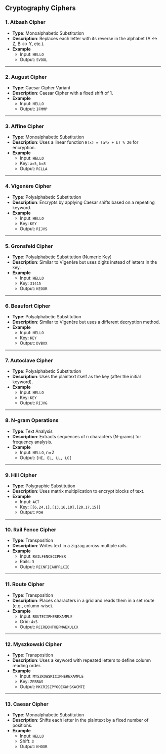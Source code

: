 ## Cryptography Ciphers

### 1. **Atbash Cipher**
- **Type**: Monoalphabetic Substitution
- **Description**: Replaces each letter with its reverse in the alphabet (A ↔ Z, B ↔ Y, etc.).
- **Example**
  - Input: `HELLO`
  - Output: `SVOOL`

---

### 2. **August Cipher**
- **Type**: Caesar Cipher Variant
- **Description**: Caesar Cipher with a fixed shift of 1.
- **Example**
  - Input: `HELLO`
  - Output: `IFMMP`

---

### 3. **Affine Cipher**
- **Type**: Monoalphabetic Substitution
- **Description**: Uses a linear function `E(x) = (a*x + b) % 26` for encryption.
- **Example**
  - Input: `HELLO`
  - Key: `a=5`, `b=8`
  - Output: `RCLLA`

---

### 4. **Vigenère Cipher**
- **Type**: Polyalphabetic Substitution
- **Description**: Encrypts by applying Caesar shifts based on a repeating keyword.
- **Example**
  - Input: `HELLO`
  - Key: `KEY`
  - Output: `RIJVS`

---

### 5. **Gronsfeld Cipher**
- **Type**: Polyalphabetic Substitution (Numeric Key)
- **Description**: Similar to Vigenère but uses digits instead of letters in the key.
- **Example**
  - Input: `HELLO`
  - Key: `31415`
  - Output: `KEOOR`

---

### 6. **Beaufort Cipher**
- **Type**: Polyalphabetic Substitution
- **Description**: Similar to Vigenère but uses a different decryption method.
- **Example**
  - Input: `HELLO`
  - Key: `KEY`
  - Output: `DVBXX`

---

### 7. **Autoclave Cipher**
- **Type**: Polyalphabetic Substitution
- **Description**: Uses the plaintext itself as the key (after the initial keyword).
- **Example**
  - Input: `HELLO`
  - Key: `KEY`
  - Output: `RIJVG`

---

### 8. **N-gram Operations**
- **Type**: Text Analysis
- **Description**: Extracts sequences of n characters (N-grams) for frequency analysis.
- **Example**
  - Input: `HELLO`, n=2
  - Output: `[HE, EL, LL, LO]`

---

### 9. **Hill Cipher**
- **Type**: Polygraphic Substitution
- **Description**: Uses matrix multiplication to encrypt blocks of text.
- **Example**
  - Input: `ACT`
  - Key: `[[6,24,1],[13,16,10],[20,17,15]]`
  - Output: `POH`

---

### 10. **Rail Fence Cipher**
- **Type**: Transposition
- **Description**: Writes text in a zigzag across multiple rails.
- **Example**
  - Input: `RAILFENCECIPHER`
  - Rails: `3`
  - Output: `RECNFIEAHPRLCIE`

---

### 11. **Route Cipher**
- **Type**: Transposition
- **Description**: Places characters in a grid and reads them in a set route (e.g., column-wise).
- **Example**
  - Input: `ROUTECIPHEREXAMPLE`
  - Grid: `4x5`
  - Output: `RCIREOHTXEPMAEXULCX`

---

### 12. **Myszkowski Cipher**
- **Type**: Transposition
- **Description**: Uses a keyword with repeated letters to define column reading order.
- **Example**
  - Input: `MYSZKOWSKICIPHEREXAMPLE`
  - Key: `ZEBRAS`
  - Output: `MKCRISZPYOOEXWHSKACMTE`

---

### 13. **Caesar Cipher**
- **Type**: Monoalphabetic Substitution  
- **Description**: Shifts each letter in the plaintext by a fixed number of positions.  
- **Example**  
  - Input: `HELLO`  
  - Shift: `3`  
  - Output: `KHOOR`
